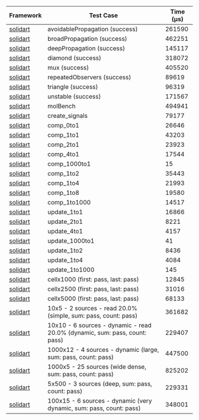 | Framework | Test Case | Time (μs) |
| --- | --- | --- |
| [solidart](https://github.com/nank1ro/solidart) | avoidablePropagation (success) | 261590 |
| [solidart](https://github.com/nank1ro/solidart) | broadPropagation (success) | 462251 |
| [solidart](https://github.com/nank1ro/solidart) | deepPropagation (success) | 145117 |
| [solidart](https://github.com/nank1ro/solidart) | diamond (success) | 318072 |
| [solidart](https://github.com/nank1ro/solidart) | mux (success) | 405520 |
| [solidart](https://github.com/nank1ro/solidart) | repeatedObservers (success) | 89619 |
| [solidart](https://github.com/nank1ro/solidart) | triangle (success) | 96319 |
| [solidart](https://github.com/nank1ro/solidart) | unstable (success) | 171567 |
| [solidart](https://github.com/nank1ro/solidart) | molBench | 494941 |
| [solidart](https://github.com/nank1ro/solidart) | create_signals | 79177 |
| [solidart](https://github.com/nank1ro/solidart) | comp_0to1 | 26646 |
| [solidart](https://github.com/nank1ro/solidart) | comp_1to1 | 43203 |
| [solidart](https://github.com/nank1ro/solidart) | comp_2to1 | 23923 |
| [solidart](https://github.com/nank1ro/solidart) | comp_4to1 | 17544 |
| [solidart](https://github.com/nank1ro/solidart) | comp_1000to1 | 15 |
| [solidart](https://github.com/nank1ro/solidart) | comp_1to2 | 35443 |
| [solidart](https://github.com/nank1ro/solidart) | comp_1to4 | 21993 |
| [solidart](https://github.com/nank1ro/solidart) | comp_1to8 | 19580 |
| [solidart](https://github.com/nank1ro/solidart) | comp_1to1000 | 14517 |
| [solidart](https://github.com/nank1ro/solidart) | update_1to1 | 16866 |
| [solidart](https://github.com/nank1ro/solidart) | update_2to1 | 8221 |
| [solidart](https://github.com/nank1ro/solidart) | update_4to1 | 4157 |
| [solidart](https://github.com/nank1ro/solidart) | update_1000to1 | 41 |
| [solidart](https://github.com/nank1ro/solidart) | update_1to2 | 8436 |
| [solidart](https://github.com/nank1ro/solidart) | update_1to4 | 4084 |
| [solidart](https://github.com/nank1ro/solidart) | update_1to1000 | 145 |
| [solidart](https://github.com/nank1ro/solidart) | cellx1000 (first: pass, last: pass) | 12845 |
| [solidart](https://github.com/nank1ro/solidart) | cellx2500 (first: pass, last: pass) | 31016 |
| [solidart](https://github.com/nank1ro/solidart) | cellx5000 (first: pass, last: pass) | 68133 |
| [solidart](https://github.com/nank1ro/solidart) | 10x5 - 2 sources - read 20.0% (simple, sum: pass, count: pass) | 361682 |
| [solidart](https://github.com/nank1ro/solidart) | 10x10 - 6 sources - dynamic - read 20.0% (dynamic, sum: pass, count: pass) | 229407 |
| [solidart](https://github.com/nank1ro/solidart) | 1000x12 - 4 sources - dynamic (large, sum: pass, count: pass) | 447500 |
| [solidart](https://github.com/nank1ro/solidart) | 1000x5 - 25 sources (wide dense, sum: pass, count: pass) | 825202 |
| [solidart](https://github.com/nank1ro/solidart) | 5x500 - 3 sources (deep, sum: pass, count: pass) | 229331 |
| [solidart](https://github.com/nank1ro/solidart) | 100x15 - 6 sources - dynamic (very dynamic, sum: pass, count: pass) | 348001 |
